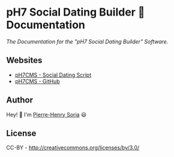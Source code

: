 # pH7 Social Dating Builder 🍪 Documentation

_The Documentation for the "pH7 Social Dating Builder" Software._


## Websites

* [pH7CMS - Social Dating Script](http://ph7cms.com)
* [pH7CMS - GitHub](https://github.com/pH7Software/pH7-Social-Dating-CMS)


## Author

Hey! 👋 I'm [Pierre-Henry Soria](http://ph7.me) 😃


## License

CC-BY - http://creativecommons.org/licenses/by/3.0/
